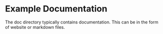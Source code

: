 # Example Documentation 

The doc directory typically contains documentation. This can be in the form of website or markdown files.
